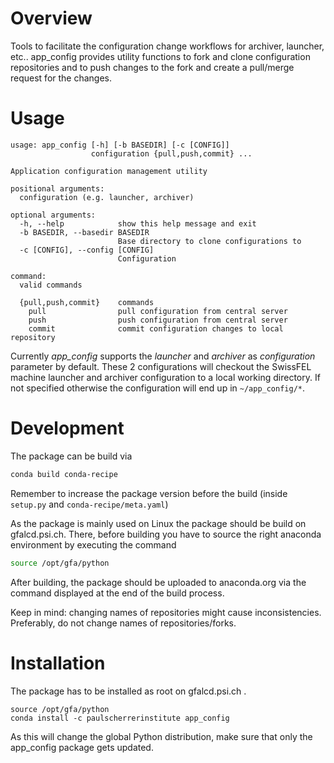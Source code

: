 # Overview
Tools to facilitate the configuration change workflows for archiver, launcher, etc..
app_config provides utility functions to fork and clone configuration repositories and to push changes to the fork and create a pull/merge request for the changes.


# Usage

```
usage: app_config [-h] [-b BASEDIR] [-c [CONFIG]]
                  configuration {pull,push,commit} ...

Application configuration management utility

positional arguments:
  configuration (e.g. launcher, archiver)

optional arguments:
  -h, --help            show this help message and exit
  -b BASEDIR, --basedir BASEDIR
                        Base directory to clone configurations to
  -c [CONFIG], --config [CONFIG]
                        Configuration

command:
  valid commands

  {pull,push,commit}    commands
    pull                pull configuration from central server
    push                push configuration from central server
    commit              commit configuration changes to local repository
```

Currently *app_config* supports the _launcher_ and _archiver_ as _configuration_ parameter by default.
These 2 configurations will checkout the SwissFEL machine launcher and archiver configuration to a local working directory.
If not specified otherwise the configuration will end up in `~/app_config/*`.

# Development

The package can be build via

```bash
conda build conda-recipe
```
Remember to increase the package version before the build (inside `setup.py` and `conda-recipe/meta.yaml`)

As the package is mainly used on Linux the package should be build on gfalcd.psi.ch. There, before building you have to source the right anaconda environment by executing the command

```bash
source /opt/gfa/python
```

After building, the package should be uploaded to anaconda.org via the command displayed at the end of the build process.

Keep in mind: changing names of repositories might cause inconsistencies. Preferably, do not change names of repositories/forks.

# Installation
The package has to be installed as root on gfalcd.psi.ch .

```
source /opt/gfa/python
conda install -c paulscherrerinstitute app_config
```

As this will change the global Python distribution, make sure that only the app_config package gets updated.
